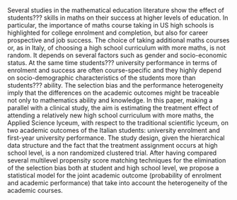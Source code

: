 Several studies in the mathematical education literature show the effect of students??? skills in maths on their success at higher levels of education. In particular, the importance of maths course taking in US high schools is highlighted for college enrolment and completion, but also for career prospective and job success. The choice of taking additional maths courses or, as in Italy, of choosing a high school curriculum with more maths, is not random. It depends on several factors such as gender and socio-economic status. At the same time students??? university performance in terms of enrolment and success are often course-specific and they highly depend on socio-demographic characteristics of the students more than students??? ability. The selection bias and the performance heterogeneity imply that the differences on the academic outcomes might be traceable not only to mathematics ability and knowledge. In this paper, making a parallel with a clinical study, the aim is estimating the treatment effect of attending a relatively new high school curriculum with more maths, the Applied Science lyceum, with respect to the traditional scientific lyceum, on two academic outcomes of the Italian students: university enrolment and first-year university performance. The study design, given the hierarchical data structure and the fact that the treatment assignment occurs at high school level, is a non randomized clustered trial. After having compared several multilevel propensity score matching techniques for the elimination of the selection bias both at student and high school level, we propose a statistical model for the joint academic outcome (probability of enrolment and academic performance) that take into account the heterogeneity of the academic courses.